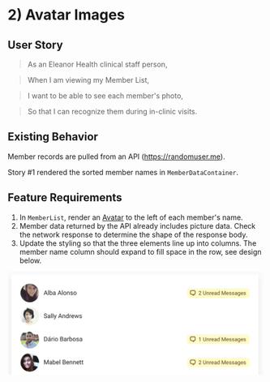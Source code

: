 # 2) Avatar Images

## User Story

> As an Eleanor Health clinical staff person,

> When I am viewing my Member List,

> I want to be able to see each member's photo,

> So that I can recognize them during in-clinic visits.

## Existing Behavior

Member records are pulled from an API (https://randomuser.me).

Story #1 rendered the sorted member names in `MemberDataContainer`.

## Feature Requirements

1. In `MemberList`, render an [Avatar](https://chakra-ui.com/docs/media-and-icons/avatar) to the left of each member's name.
2. Member data returned by the API already includes picture data. Check the network response to determine the shape of the response body.
3. Update the styling so that the three elements line up into columns. The member name column should expand to fill space in the row, see design below.

![Member List](./memberList.jpg)